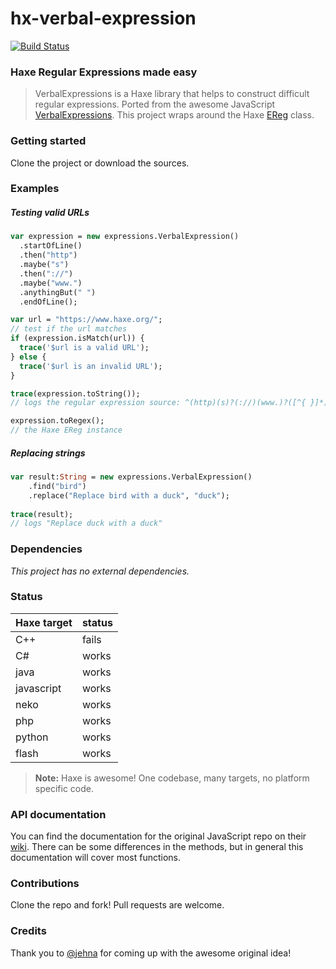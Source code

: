 # hx-verbal-expression

[![Build Status](https://travis-ci.org/markknol/hx-verbal-expressions.svg?branch=master)](https://travis-ci.org/markknol/hx-verbal-expressions)

### Haxe Regular Expressions made easy

> VerbalExpressions is a Haxe library that helps to construct difficult regular expressions. Ported from the awesome JavaScript [VerbalExpressions](https://github.com/jehna/VerbalExpressions).
> This project wraps around the Haxe [EReg](http://haxe.org/manual/std-regex.html) class.

### Getting started

Clone the project or download the sources.

### Examples

##### Testing valid URLs

```haxe
var expression = new expressions.VerbalExpression()
  .startOfLine()
  .then("http")
  .maybe("s")
  .then("://")
  .maybe("www.")
  .anythingBut(" ")
  .endOfLine();

var url = "https://www.haxe.org/";
// test if the url matches
if (expression.isMatch(url)) {
  trace('$url is a valid URL');
} else {
  trace('$url is an invalid URL');
}

trace(expression.toString()); 
// logs the regular expression source: ^(http)(s)?(://)(www.)?([^{ }]*)$

expression.toRegex(); 
// the Haxe EReg instance
```

##### Replacing strings

```haxe
var result:String = new expressions.VerbalExpression()
    .find("bird")
    .replace("Replace bird with a duck", "duck");
    
trace(result); 
// logs "Replace duck with a duck"
```

### Dependencies

_This project has no external dependencies._

### Status

| Haxe target | status |
|-------------|--------|
| C++ | fails |
| C# | works  |
| java | works |
| javascript | works |
| neko | works |
| php | works |
| python | works |
| flash | works |

> **Note:** Haxe is awesome! One codebase, many targets, no platform specific code.

### API documentation

You can find the documentation for the original JavaScript repo on their [wiki](https://github.com/jehna/VerbalExpressions/wiki). There can be some differences in the methods, but in general this documentation will cover most functions.

### Contributions

Clone the repo and fork! Pull requests are welcome.

### Credits

Thank you to [@jehna](https://github.com/jehna) for coming up with the awesome original idea!
